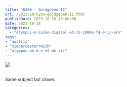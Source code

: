 ```yaml
---
title: "6206 - Goldgeben II"
url: /2023/10/6206-goldgeben-ii.html
publishDate: 2023-10-18 18:00:00
date: 2023-10-18
categories:
  - "olympus-m-zuiko-digital-ed-12-100mm-f4-0-is-pro"
tags:
- "austria"
- "niederoesterreich"
- "olympus-om-d-e-m1-mk-iii"
---
```

<div class="container">
<div class="center"><a target="_blank" href="https://d25zfm9zpd7gm5.cloudfront.net/1200x1200/2020/20200601_084950_lr.jpg"><img class="webfeedsFeaturedVisual" src="https://d25zfm9zpd7gm5.cloudfront.net/0600x0600/2020/20200601_084950_lr.jpg" /></a></div>
</div>
<br />

Same subject but closer.
